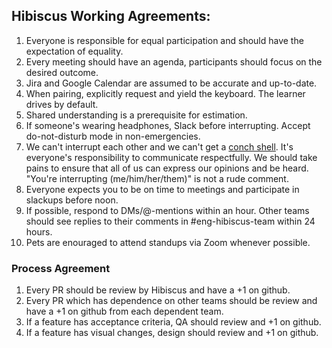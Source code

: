 ## Hibiscus Working Agreements:

1. Everyone is responsible for equal participation and should have the expectation of equality.
2. Every meeting should have an agenda, participants should focus on the desired outcome.
3. Jira and Google Calendar are assumed to be accurate and up-to-date.
4. When pairing, explicitly request and yield the keyboard. The learner drives by default.
5. Shared understanding is a prerequisite for estimation.
6. If someone's wearing headphones, Slack before interrupting. Accept do-not-disturb mode in non-emergencies.
7. We can't interrupt each other and we can't get a [conch shell](https://en.wikibooks.org/wiki/Lord_of_the_Flies/Symbolism). It's everyone's responsibility to communicate respectfully. We should take pains to ensure that all of us can express our opinions and be heard. "You're interrupting (me/him/her/them)" is not a rude comment.
8. Everyone expects you to be on time to meetings and participate in slackups before noon.
9. If possible, respond to DMs/@-mentions within an hour. Other teams should see replies to their comments in #eng-hibiscus-team within 24 hours.
10. Pets are enouraged to attend standups via Zoom whenever possible.

### Process Agreement
1. Every PR should be review by Hibiscus and have a +1 on github.
2. Every PR which has dependence on other teams should be review and have a +1 on github from each dependent team.
3. If a feature has acceptance criteria, QA should review and +1 on github.
4. If a feature has visual changes, design should review and +1 on github.
